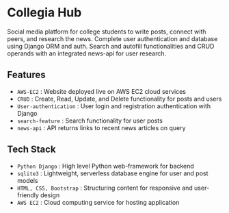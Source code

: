 # Collegia Hub

Social media platform for college students to write posts, connect with peers, and research the news. Complete user authentication and database using Django ORM and auth. Search and autofill functionalities and CRUD operands with an integrated news-api for user research.

## Features

- `AWS-EC2` : Website deployed live on AWS EC2 cloud services
- `CRUD` : Create, Read, Update, and Delete functionality for posts and users
- `User-authentication` : User login and registration authentication with Django
- `search-feature` : Search functionality for user posts
- `news-api` : API returns links to recent news articles on query


## Tech Stack

- `Python Django` : High level Python web-framework for backend
- `sqlite3` : Lightweight, serverless database engine for user and post models
- `HTML, CSS, Bootstrap` : Structuring content for responsive and user-friendly design
- `AWS EC2` : Cloud computing service for hosting application
